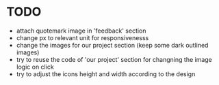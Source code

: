 # TODO
- attach quotemark image in 'feedback' section
- change px to relevant unit for responsivenesss
- change the images for our project section (keep some dark outlined images)
- try to reuse the code of 'our project' section for changning the image logic on click
- try to adjust the icons height and width according to the design